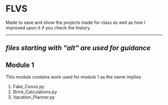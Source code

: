 # FLVS

Made to save and show the projects made for class as well as how I improved upon it if you check the history.

---
*files starting with "alt" are used for guidance*
---

## Module 1

This module contains work used for module 1 as the name implies
1. Fake_Convo.py
2. Brick_Calculations.py
3. Vacation_Planner.py
